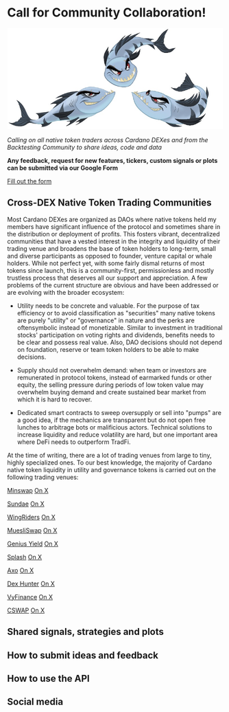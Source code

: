 # Call for Community Collaboration!

![Barracudas](https://github.com/Sapient-Predictive-Analytics/dataportal/blob/main/community/gathering.jpg)

*Calling on all native token traders across Cardano DEXes and from the Backtesting Community to share ideas, code and data*

**Any feedback, request for new features, tickers, custom signals or plots can be submitted via our Google Form**

[Fill out the form](https://forms.gle/H1fMqNMmyYhaVepV6)

## Cross-DEX Native Token Trading Communities
Most Cardano DEXes are organized as DAOs where native tokens held my members have significant influence of the protocol and sometimes share in the distribution or deployment of profits. This fosters vibrant, decentralized communities that have a vested interest in the integrity and liquidity of their trading venue and broadens the base of token holders to long-term, small and diverse participants as opposed to founder, venture capital or whale holders. While not perfect yet, with some fairly dismal returns of most tokens since launch, this is a community-first, permissionless and mostly trustless process that deserves all our support and appreciation. A few problems of the current structure are obvious and have been addressed or are evolving with the broader ecosystem:

* Utility needs to be concrete and valuable. For the purpose of tax efficiency or to avoid classification as "securities" many native tokens are purely "utility" or "governance" in nature and the perks are oftensymbolic instead of monetizable. Similar to investment in traditional stocks' participation on voting rights and dividends, benefits needs to be clear and possess real value. Also, DAO decisions should not depend on foundation, reserve or team token holders to be able to make decisions.
  
* Supply should not overwhelm demand: when team or investors are remunerated in protocol tokens, instead of earmarked funds or other equity, the selling pressure during periods of low token value may overwhelm buying demand and create sustained bear market from which it is hard to recover.

* Dedicated smart contracts to sweep oversupply or sell into "pumps" are a good idea, if the mechanics are transparent but do not open free lunches to arbitrage bots or malificious actors. Technical solutions to increase liquidity and reduce volatility are hard, but one important area where DeFi needs to outperform TradFi.

At the time of writing, there are a lot of trading venues from large to tiny, highly specialized ones. To our best knowledge, the majority of Cardano native token liquidity in utility and governance tokens is carried out on the following trading venues:

[Minswap](https://minswap.org/)
[On X](https://x.com/MinswapDEX)

[Sundae](https://sundae.fi/)
[On X](https://x.com/SundaeSwap)

[WingRiders](https://www.wingriders.com/)
[On X](https://x.com/wingriderscom)

[MuesliSwap](https://muesliswap.com/)
[On X](https://x.com/muesliswap?lang=en)

[Genius Yield](https://www.geniusyield.co/)
[On X](https://x.com/geniusyieldo)

[Splash](https://www.splash.trade/)
[On X](https://x.com/splashprotocol)

[Axo](https://www.axo.trade/)
[On X](https://x.com/axotrade)

[Dex Hunter](https://www.dexhunter.io/)
[On X](https://x.com/DexHunterIO)

[VyFinance](https://app.vyfi.io/dex)
[On X](https://x.com/VyFiOfficial)

[CSWAP](https://www.cswap.info/)
[On X](https://x.com/cswapdex?lang=en)


## Shared signals, strategies and plots


## How to submit ideas and feedback

## How to use the API

## Social media
